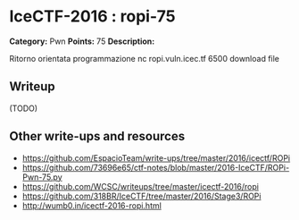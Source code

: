 # IceCTF-2016 : ropi-75

**Category:** Pwn
**Points:** 75
**Description:**

Ritorno orientata programmazione nc ropi.vuln.icec.tf 6500 download file

## Writeup

(TODO)

## Other write-ups and resources

* https://github.com/EspacioTeam/write-ups/tree/master/2016/icectf/ROPi
* https://github.com/73696e65/ctf-notes/blob/master/2016-IceCTF/ROPi-Pwn-75.py
* https://github.com/WCSC/writeups/tree/master/icectf-2016/ropi
* https://github.com/318BR/IceCTF/tree/master/2016/Stage3/ROPi
* http://wumb0.in/icectf-2016-ropi.html
